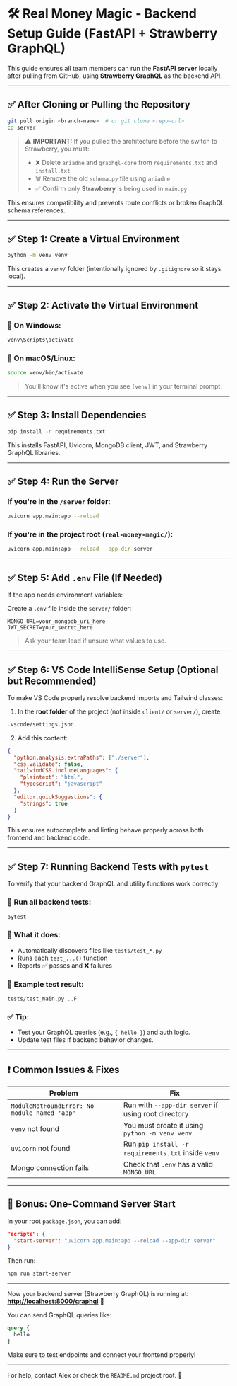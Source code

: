 # 🛠️ Real Money Magic - Backend Setup Guide (FastAPI + Strawberry GraphQL)

This guide ensures all team members can run the **FastAPI server** locally after pulling from GitHub, using **Strawberry GraphQL** as the backend API.

---

## ✅ After Cloning or Pulling the Repository

```bash
git pull origin <branch-name>  # or git clone <repo-url>
cd server
```

> ⚠️ **IMPORTANT:** If you pulled the architecture before the switch to Strawberry, you must:
> - ❌ Delete `ariadne` and `graphql-core` from `requirements.txt` and `install.txt`
> - 🗑️ Remove the old `schema.py` file using `ariadne`
> - ✅ Confirm only **Strawberry** is being used in `main.py`

This ensures compatibility and prevents route conflicts or broken GraphQL schema references.

---

## ✅ Step 1: Create a Virtual Environment

```bash
python -m venv venv
```

This creates a `venv/` folder (intentionally ignored by `.gitignore` so it stays local).

---

## ✅ Step 2: Activate the Virtual Environment

### 🔹 On Windows:

```bash
venv\Scripts\activate
```

### 🔹 On macOS/Linux:

```bash
source venv/bin/activate
```

> You'll know it's active when you see `(venv)` in your terminal prompt.

---

## ✅ Step 3: Install Dependencies

```bash
pip install -r requirements.txt
```

This installs FastAPI, Uvicorn, MongoDB client, JWT, and Strawberry GraphQL libraries.

---

## ✅ Step 4: Run the Server

### If you're in the `/server` folder:

```bash
uvicorn app.main:app --reload
```

### If you're in the **project root** (`real-money-magic/`):

```bash
uvicorn app.main:app --reload --app-dir server
```

---

## ✅ Step 5: Add `.env` File (If Needed)

If the app needs environment variables:

Create a `.env` file inside the `server/` folder:

```env
MONGO_URL=your_mongodb_uri_here
JWT_SECRET=your_secret_here
```

> Ask your team lead if unsure what values to use.

---

## ✅ Step 6: VS Code IntelliSense Setup (Optional but Recommended)

To make VS Code properly resolve backend imports and Tailwind classes:

1. In the **root folder** of the project (not inside `client/` or `server/`), create:

```bash
.vscode/settings.json
```

2. Add this content:

```json
{
  "python.analysis.extraPaths": ["./server"],
  "css.validate": false,
  "tailwindCSS.includeLanguages": {
    "plaintext": "html",
    "typescript": "javascript"
  },
  "editor.quickSuggestions": {
    "strings": true
  }
}
```

This ensures autocomplete and linting behave properly across both frontend and backend code.

---

## ✅ Step 7: Running Backend Tests with `pytest`

To verify that your backend GraphQL and utility functions work correctly:

### 🔹 Run all backend tests:
```bash
pytest
```

### 🔹 What it does:
- Automatically discovers files like `tests/test_*.py`
- Runs each `test_...()` function
- Reports ✅ passes and ❌ failures

### 🔹 Example test result:
```bash
tests/test_main.py ..F
```

### ✅ Tip:
- Test your GraphQL queries (e.g., `{ hello }`) and auth logic.
- Update test files if backend behavior changes.

---

## ❗ Common Issues & Fixes

| Problem                                      | Fix                                                 |
| -------------------------------------------- | --------------------------------------------------- |
| `ModuleNotFoundError: No module named 'app'` | Run with `--app-dir server` if using root directory |
| `venv` not found                             | You must create it using `python -m venv venv`      |
| `uvicorn` not found                          | Run `pip install -r requirements.txt` inside `venv` |
| Mongo connection fails                       | Check that `.env` has a valid `MONGO_URL`           |

---

## 🧠 Bonus: One-Command Server Start

In your root `package.json`, you can add:

```json
"scripts": {
  "start-server": "uvicorn app.main:app --reload --app-dir server"
}
```

Then run:

```bash
npm run start-server
```

---

Now your backend server (Strawberry GraphQL) is running at:\
[**http://localhost:8000/graphql**](http://localhost:8000/graphql) 🚀

You can send GraphQL queries like:

```graphql
query {
  hello
}
```

Make sure to test endpoints and connect your frontend properly!

---

For help, contact Alex or check the `README.md` project root. 💬

